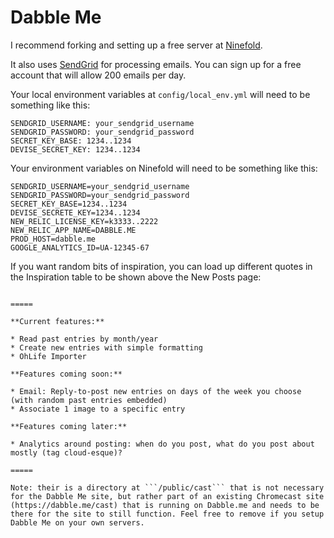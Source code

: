 # Dabble Me

I recommend forking and setting up a free server at [Ninefold](https://ninefold.com/).

It also uses [SendGrid](http://sendgrid.com) for processing emails. You can sign up for a free account that will allow 200 emails per day.

Your local environment variables at ```config/local_env.yml``` will need to be something like this:

```
SENDGRID_USERNAME: your_sendgrid_username
SENDGRID_PASSWORD: your_sendgrid_password
SECRET_KEY_BASE: 1234..1234
DEVISE_SECRET_KEY: 1234..1234
```

Your environment variables on Ninefold will need to be something like this:

```
SENDGRID_USERNAME=your_sendgrid_username
SENDGRID_PASSWORD=your_sendgrid_password
SECRET_KEY_BASE=1234..1234
DEVISE_SECRETE_KEY=1234..1234
NEW_RELIC_LICENSE_KEY=k3333..2222
NEW_RELIC_APP_NAME=DABBLE.ME
PROD_HOST=dabble.me
GOOGLE_ANALYTICS_ID=UA-12345-67
```

If you want random bits of inspiration, you can load up different quotes in the Inspiration table to be shown above the New Posts page:

```Inspiration.create(:category => "question", :body => "Are you holding onto something you need to let go of?")

=====

**Current features:**

* Read past entries by month/year
* Create new entries with simple formatting
* OhLife Importer

**Features coming soon:**

* Email: Reply-to-post new entries on days of the week you choose (with random past entries embedded)
* Associate 1 image to a specific entry

**Features coming later:**

* Analytics around posting: when do you post, what do you post about mostly (tag cloud-esque)?

=====

Note: their is a directory at ```/public/cast``` that is not necessary for the Dabble Me site, but rather part of an existing Chromecast site (https://dabble.me/cast) that is running on Dabble.me and needs to be there for the site to still function. Feel free to remove if you setup Dabble Me on your own servers.